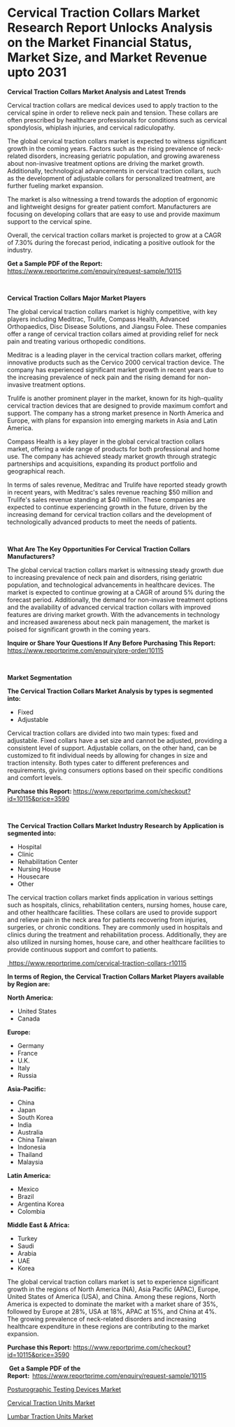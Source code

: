 <p><h1>Cervical Traction Collars Market Research Report Unlocks Analysis on the Market Financial Status, Market Size, and Market Revenue upto 2031</h1></p><p><strong>Cervical Traction Collars Market Analysis and Latest Trends</strong></p>
<p><p>Cervical traction collars are medical devices used to apply traction to the cervical spine in order to relieve neck pain and tension. These collars are often prescribed by healthcare professionals for conditions such as cervical spondylosis, whiplash injuries, and cervical radiculopathy.</p><p>The global cervical traction collars market is expected to witness significant growth in the coming years. Factors such as the rising prevalence of neck-related disorders, increasing geriatric population, and growing awareness about non-invasive treatment options are driving the market growth. Additionally, technological advancements in cervical traction collars, such as the development of adjustable collars for personalized treatment, are further fueling market expansion.</p><p>The market is also witnessing a trend towards the adoption of ergonomic and lightweight designs for greater patient comfort. Manufacturers are focusing on developing collars that are easy to use and provide maximum support to the cervical spine.</p><p>Overall, the cervical traction collars market is projected to grow at a CAGR of 7.30% during the forecast period, indicating a positive outlook for the industry.</p></p>
<p><strong>Get a Sample PDF of the Report:&nbsp;</strong> <a href="https://www.reportprime.com/enquiry/request-sample/10115">https://www.reportprime.com/enquiry/request-sample/10115</a></p>
<p>&nbsp;</p>
<p><strong>Cervical Traction Collars Major Market Players</strong></p>
<p><p>The global cervical traction collars market is highly competitive, with key players including Meditrac, Trulife, Compass Health, Advanced Orthopaedics, Disc Disease Solutions, and Jiangsu Folee. These companies offer a range of cervical traction collars aimed at providing relief for neck pain and treating various orthopedic conditions.</p><p>Meditrac is a leading player in the cervical traction collars market, offering innovative products such as the Cervico 2000 cervical traction device. The company has experienced significant market growth in recent years due to the increasing prevalence of neck pain and the rising demand for non-invasive treatment options.</p><p>Trulife is another prominent player in the market, known for its high-quality cervical traction devices that are designed to provide maximum comfort and support. The company has a strong market presence in North America and Europe, with plans for expansion into emerging markets in Asia and Latin America.</p><p>Compass Health is a key player in the global cervical traction collars market, offering a wide range of products for both professional and home use. The company has achieved steady market growth through strategic partnerships and acquisitions, expanding its product portfolio and geographical reach.</p><p>In terms of sales revenue, Meditrac and Trulife have reported steady growth in recent years, with Meditrac's sales revenue reaching $50 million and Trulife's sales revenue standing at $40 million. These companies are expected to continue experiencing growth in the future, driven by the increasing demand for cervical traction collars and the development of technologically advanced products to meet the needs of patients.</p></p>
<p>&nbsp;</p>
<p><strong>What Are The Key Opportunities For Cervical Traction Collars Manufacturers?</strong></p>
<p><p>The global cervical traction collars market is witnessing steady growth due to increasing prevalence of neck pain and disorders, rising geriatric population, and technological advancements in healthcare devices. The market is expected to continue growing at a CAGR of around 5% during the forecast period. Additionally, the demand for non-invasive treatment options and the availability of advanced cervical traction collars with improved features are driving market growth. With the advancements in technology and increased awareness about neck pain management, the market is poised for significant growth in the coming years.</p></p>
<p><strong>Inquire or Share Your Questions If Any Before Purchasing This Report:</strong> <a href="https://www.reportprime.com/enquiry/pre-order/10115">https://www.reportprime.com/enquiry/pre-order/10115</a></p>
<p>&nbsp;</p>
<p><strong>Market Segmentation</strong></p>
<p><strong>The Cervical Traction Collars Market Analysis by types is segmented into:</strong></p>
<p><ul><li>Fixed</li><li>Adjustable</li></ul></p>
<p><p>Cervical traction collars are divided into two main types: fixed and adjustable. Fixed collars have a set size and cannot be adjusted, providing a consistent level of support. Adjustable collars, on the other hand, can be customized to fit individual needs by allowing for changes in size and traction intensity. Both types cater to different preferences and requirements, giving consumers options based on their specific conditions and comfort levels.</p></p>
<p><strong>Purchase this Report:&nbsp;</strong><a href="https://www.reportprime.com/checkout?id=10115&price=3590">https://www.reportprime.com/checkout?id=10115&price=3590</a></p>
<p>&nbsp;</p>
<p><strong>The Cervical Traction Collars Market Industry Research by Application is segmented into:</strong></p>
<p><ul><li>Hospital</li><li>Clinic</li><li>Rehabilitation Center</li><li>Nursing House</li><li>Housecare</li><li>Other</li></ul></p>
<p><p>The cervical traction collars market finds application in various settings such as hospitals, clinics, rehabilitation centers, nursing homes, house care, and other healthcare facilities. These collars are used to provide support and relieve pain in the neck area for patients recovering from injuries, surgeries, or chronic conditions. They are commonly used in hospitals and clinics during the treatment and rehabilitation process. Additionally, they are also utilized in nursing homes, house care, and other healthcare facilities to provide continuous support and comfort to patients.</p></p>
<p><a href="https://www.reportprime.com/cervical-traction-collars-r10115">&nbsp;https://www.reportprime.com/cervical-traction-collars-r10115</a></p>
<p><strong>In terms of Region, the Cervical Traction Collars Market Players available by Region are:</strong></p>
<p>
    <p> <strong> North America: </strong>
        <ul>
            <li>United States</li>
            <li>Canada</li>
        </ul>
        </p> 
    <p> <strong> Europe: </strong>
        <ul>
            <li>Germany</li>
            <li>France</li>
            <li>U.K.</li>
            <li>Italy</li>
            <li>Russia</li>
        </ul>
        </p> 
    <p> <strong> Asia-Pacific: </strong>
        <ul>
            <li>China</li>
            <li>Japan</li>
            <li>South Korea</li>
            <li>India</li>
            <li>Australia</li>
            <li>China Taiwan</li>
            <li>Indonesia</li>
            <li>Thailand</li>
            <li>Malaysia</li>
        </ul>
        </p> 
    <p> <strong> Latin America: </strong>
        <ul>
            <li>Mexico</li>
            <li>Brazil</li>
            <li>Argentina Korea</li>
            <li>Colombia</li>
        </ul>
        </p> 
    <p> <strong> Middle East & Africa: </strong>
        <ul>
            <li>Turkey</li>
            <li>Saudi</li>
            <li>Arabia</li>
            <li>UAE</li>
            <li>Korea</li>
        </ul>
    </p>
    </p>
<p><p>The global cervical traction collars market is set to experience significant growth in the regions of North America (NA), Asia Pacific (APAC), Europe, United States of America (USA), and China. Among these regions, North America is expected to dominate the market with a market share of 35%, followed by Europe at 28%, USA at 18%, APAC at 15%, and China at 4%. The growing prevalence of neck-related disorders and increasing healthcare expenditure in these regions are contributing to the market expansion.</p></p>
<p><strong>Purchase this Report: </strong><a href="https://www.reportprime.com/checkout?id=10115&price=3590">https://www.reportprime.com/checkout?id=10115&price=3590</a></p>
<p>&nbsp;<strong>Get a Sample PDF of the Report:&nbsp;&nbsp;</strong><a href="https://www.reportprime.com/enquiry/request-sample/10115">https://www.reportprime.com/enquiry/request-sample/10115</a></p>
<p><strong></strong></p>
<p><p><a href="https://github.com/jnzzvtbl92/Market-Research-Report-List-1/blob/main/posturographic-testing-devices-market.md">Posturographic Testing Devices Market</a></p><p><a href="https://github.com/sahltyb2/Market-Research-Report-List-1/blob/main/cervical-traction-units-market.md">Cervical Traction Units Market</a></p><p><a href="https://github.com/jhonangga41/Market-Research-Report-List-1/blob/main/lumbar-traction-units-market.md">Lumbar Traction Units Market</a></p></p>